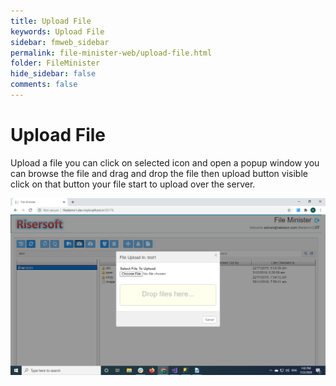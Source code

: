 ```yaml
---
title: Upload File
keywords: Upload File
sidebar: fmweb_sidebar
permalink: file-minister-web/upload-file.html
folder: FileMinister
hide_sidebar: false
comments: false
---
```


# Upload File

Upload a file you can click on selected icon and open a popup window you can browse the file and drag and drop the file then upload button visible click on that button your file start to upload over the server.


![](/images/fm-upload-file.png)
